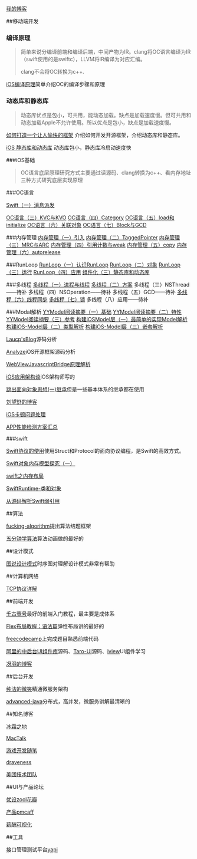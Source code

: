 [我的博客](https://awanglilong.github.io/)

##移动端开发

### 编译原理

>简单来说分编译前端和编译后端，中间产物为IR。clang将OC语言编译为IR（swift使用的是swiftc），LLVM将IR编译为对应汇编。
>
>clang不会将OC转换为c++.

[iOS编译原理](https://awanglilong.github.io/2021/04/16/iOScompile/)简单介绍OC的编译步骤和原理

### 动态库和静态库

>动态库优点是包小，可共用，能动态加载。缺点是加载速度慢。但可共用和动态加载Apple不允许使用。所以优点是包小，缺点是加载速度慢。

[如何打造一个让人愉快的框架](https://onevcat.com/2016/01/create-framework/#cocoa-touch-framework) 介绍如何开发开源框架，介绍动态库和静态库。

[iOS 静态库和动态库](https://www.cnblogs.com/dins/p/ios-jing-tai-ku-he-dong-tai-ku.html) 动态库包小，静态库冷启动速度快



###iOS基础

> OC语言底层原理研究方式主要通过读源码、clang转换为c++、看内存地址三种方式研究底层实现原理

###OC语言

[Swift（一）消息派发](https://awanglilong.github.io/2021/04/19/swift-message/)



[OC语言（三）KVC与KVO](http://wenghengcong.com/posts/f4c075c4/)
[OC语言（四）Category](http://wenghengcong.com/posts/b8e84edc/)
[OC语言（五）load和initialize](http://wenghengcong.com/posts/a69d9d1f/)
[OC语言（六）关联对象](http://wenghengcong.com/posts/5fe15e03/)
[OC语言（七）Block与GCD](http://wenghengcong.com/posts/2fd17587/)



###内存管理
[内存管理（一）引入](http://wenghengcong.com/posts/4dedf510/)
[内存管理（二）TaggedPointer](http://wenghengcong.com/posts/b6becb26/)
[内存管理（三）MRC与ARC](http://wenghengcong.com/posts/21699584/)
[内存管理（四）引用计数与weak](http://wenghengcong.com/posts/7162dd05/)
[内存管理（五）copy](http://wenghengcong.com/posts/bf6902cc/)
[内存管理（六）autorelease](http://wenghengcong.com/posts/c458827d/)

###RunLoop
[RunLoop（一）认识RunLoop](http://wenghengcong.com/posts/a520a466/)
[RunLoop（二）对象](http://wenghengcong.com/posts/5c027118/)
[RunLoop（三）运行](http://wenghengcong.com/posts/ec1e2951/)
[RunLoop（四）应用](http://wenghengcong.com/posts/25ecb79e/)
[组件化（三）静态库和动态库](https://wenghengcong.com/posts/2a2608b7/)

###多线程
[多线程（一）进程与线程](https://wenghengcong.com/posts/19969689/)
[多线程（二）方案](https://wenghengcong.com/posts/6d5d08d4/)
多线程（三）NSThread——待补
多线程（四）NSOperation——待补
多线程（五）GCD——待补
[多线程（六）线程同步](https://wenghengcong.com/posts/656d5cc9/)
[多线程（七）锁](https://wenghengcong.com/posts/b3d3fe6/)
多线程（八）应用——待补

###Modal解析
[YYModel阅读摘要（一）基础](http://wenghengcong.com/posts/ec42f57/)
[YYModel阅读摘要（二）特性](http://wenghengcong.com/posts/d41ed060/)
[YYModel阅读摘要（三）参考](http://wenghengcong.com/posts/b9644035/)
[构建iOSModel层（一）最简单的实现Model解析](http://wenghengcong.com/posts/814d3fa9/)
[构建iOS-Model层（二）类型解析](http://wenghengcong.com/posts/e4c737c7/)
[构建iOS-Model层（三）嵌套解析](http://wenghengcong.com/posts/e4b6b7db/)





[Laucp'sBlog](https://chipengliu.github.io/)源码分析

[Analyze](https://github.com/draveness/analyze)iOS开源框架源码分析

[WebViewJavascriptBridge原理解析](https://www.jianshu.com/p/d45ce14278c7)

[iOS应用架构谈](https://casatwy.com/iosying-yong-jia-gou-tan-kai-pian.html)iOS架构师写的

[跳出面向对象思想(一)继承](https://casatwy.com/tiao-chu-mian-xiang-dui-xiang-si-xiang-yi-ji-cheng.html)但是一些基本体系的继承都在使用

[刘望舒的博客](http://liuwangshu.cn/)

[iOS卡顿问题处理](https://blog.ibireme.com/2015/11/12/smooth_user_interfaces_for_ios/)

[APP性能检测方案汇总](https://www.jianshu.com/p/95df83780c8f)

###swift

[Swift协议的使用](https://onevcat.com/2016/11/pop-cocoa-1/#%E9%9D%A2%E5%90%91%E5%AF%B9%E8%B1%A1%E7%BC%96%E7%A8%8B%E7%9A%84%E5%9B%B0%E5%A2%83)使用Struct和Protocol的面向协议编程，是Swift的高效方式。

[Swift对象内存模型探究（一）](https://mp.weixin.qq.com/s/zIkB9KnAt1YPWGOOwyqY3Q)

[swift之内存布局](https://www.jianshu.com/p/d341974404a7)

[SwiftRuntime-类和对象](https://www.jianshu.com/p/6ae6754923b4)

[从源码解析Swift弱引用](https://zhuanlan.zhihu.com/p/58179258)

##算法

[fucking-algorithm](https://github.com/labuladong/fucking-algorithm)提出算法结题框架

[五分钟学算法](https://www.cxyxiaowu.com/)算法动画做的最好的

##设计模式

[图说设计模式](https://design-patterns.readthedocs.io/zh_CN/latest/)时序图对理解设计模式非常有帮助

##计算机网络

[TCP协议详解](https://github.com/awanglilong/awanglilong.github.io/issues/15)


##前端开发

[千古壹号](https://github.com/qianguyihao/Web)最好的前端入门教程，最主要是成体系

[Flex布局教程：语法篇](http://www.ruanyifeng.com/blog/2015/07/flex-grammar.html)弹性布局讲的最好的

[freecodecamp](https://learn.freecodecamp.org/)上完成题目熟悉前端代码

[阿里的中后台UI组件库](https://github.com/ant-design/ant-design)源码、[Taro-UI](https://github.com/NervJS/taro-ui)源码、[iview](https://github.com/iview/iview)UI组件学习

[冴羽的博客](https://github.com/mqyqingfeng/Blog)


##后台开发

[纯洁的微笑](http://www.ityouknow.com/)精通微服务架构

[advanced-java](https://github.com/doocs/advanced-java)分布式，高并发，微服务讲解最清晰的


##知名博客

[冰霜之地](https://halfrost.com/)

[MacTalk](http://macshuo.com)

[游戏开发随笔](https://zhuanlan.zhihu.com/gu-yu)

[draveness](https://github.com/draveness/draveness)

[美团技术团队](https://tech.meituan.com/)

##UI与产品论坛

[优设](https://www.uisdc.com/)[zool](https://www.zcool.com.cn/)[花瓣](https://huaban.com/)

[产品](http://www.woshipm.com/)[pmcaff](https://www.pmcaff.com/)

[薪酬可视化](https://duibiao.info/visualization)

##工具

接口管理测试平台[yapi](https://github.com/YMFE/yapi)




